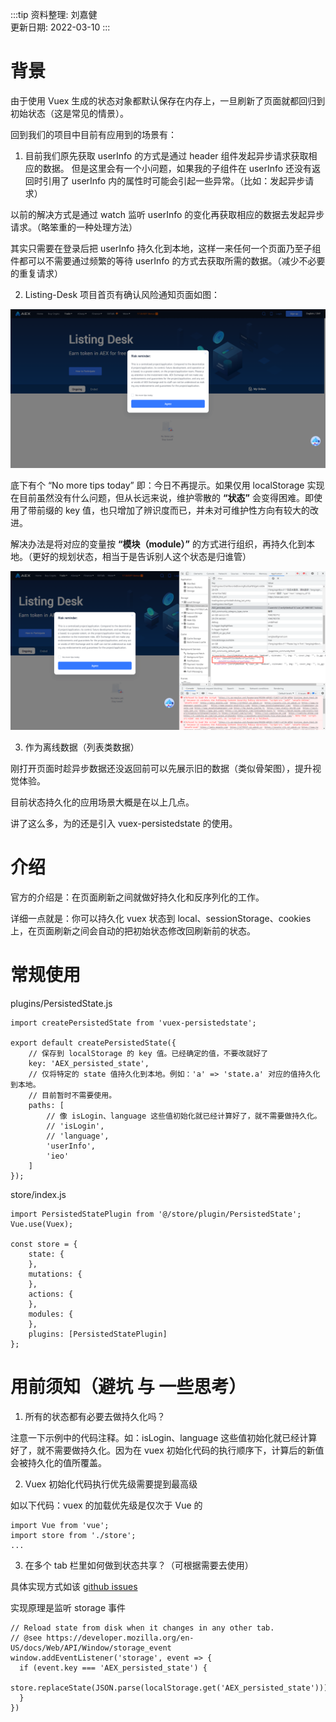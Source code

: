:::tip
资料整理: 刘嘉健   
更新日期: 2022-03-10
:::

# 背景

由于使用 Vuex 生成的状态对象都默认保存在内存上，一旦刷新了页面就都回归到初始状态（这是常见的情景）。

回到我们的项目中目前有应用到的场景有：

1. 目前我们原先获取 userInfo 的方式是通过 header 组件发起异步请求获取相应的数据。
   但是这里会有一个小问题，如果我的子组件在 userInfo 还没有返回时引用了 userInfo 内的属性时可能会引起一些异常。（比如：发起异步请求）

以前的解决方式是通过 watch 监听 userInfo 的变化再获取相应的数据去发起异步请求。（略笨重的一种处理方法）

其实只需要在登录后把 userInfo 持久化到本地，这样一来任何一个页面乃至子组件都可以不需要通过频繁的等待 userInfo 的方式去获取所需的数据。（减少不必要的重复请求）

2. Listing-Desk 项目首页有确认风险通知页面如图：

![risk-reminder](./img/risk-reminder.png)

底下有个 “No more tips today” 即：今日不再提示。如果仅用 localStorage 实现在目前虽然没有什么问题，但从长远来说，维护零散的 **“状态”** 会变得困难。即使用了带前缀的 key 值，也只增加了辨识度而已，并未对可维护性方向有较大的改进。

解决办法是将对应的变量按 **“模块（module）”** 的方式进行组织，再持久化到本地。（更好的规划状态，相当于是告诉别人这个状态是归谁管）

![divided-by-module](./img/divided-by-module.png)

3. 作为离线数据（列表类数据）

刚打开页面时趁异步数据还没返回前可以先展示旧的数据（类似骨架图），提升视觉体验。

目前状态持久化的应用场景大概是在以上几点。

讲了这么多，为的还是引入 vuex-persistedstate 的使用。

# 介绍

官方的介绍是：在页面刷新之间就做好持久化和反序列化的工作。

详细一点就是：你可以持久化 vuex 状态到 local、sessionStorage、cookies 上，在页面刷新之间会自动的把初始状态修改回刷新前的状态。

# 常规使用

<!-- 该文件作为 vuex 的插件使用 -->

plugins/PersistedState.js

```
import createPersistedState from 'vuex-persistedstate';

export default createPersistedState({
    // 保存到 localStorage 的 key 值。已经确定的值，不要改就好了
	key: 'AEX_persisted_state',
    // 仅将特定的 state 值持久化到本地。例如：'a' => 'state.a' 对应的值持久化到本地。
    // 目前暂时不需要使用。
	paths: [
        // 像 isLogin、language 这些值初始化就已经计算好了，就不需要做持久化。
        // 'isLogin',
        // 'language',
        'userInfo',
        'ieo'
    ]
});
```

store/index.js

```
import PersistedStatePlugin from '@/store/plugin/PersistedState';
Vue.use(Vuex);

const store = {
	state: {
	},
	mutations: {
	},
	actions: {
	},
	modules: {
	},
	plugins: [PersistedStatePlugin]
};

```

# 用前须知（避坑 与 一些思考）
1. 所有的状态都有必要去做持久化吗？

注意一下示例中的代码注释。如：isLogin、language 这些值初始化就已经计算好了，就不需要做持久化。因为在 vuex 初始化代码的执行顺序下，计算后的新值会被持久化的值所覆盖。

2. Vuex 初始化代码执行优先级需要提到最高级

如以下代码：vuex 的加载优先级是仅次于 Vue 的

```
import Vue from 'vue';
import store from './store';
...
```

3. 在多个 tab 栏里如何做到状态共享？（可根据需要去使用）

具体实现方式如该 [github issues](https://github.com/robinvdvleuten/vuex-persistedstate/issues/232#issuecomment-926118491)

实现原理是监听 storage 事件

```
// Reload state from disk when it changes in any other tab.
// @see https://developer.mozilla.org/en-US/docs/Web/API/Window/storage_event
window.addEventListener('storage', event => {
  if (event.key === 'AEX_persisted_state') {
    store.replaceState(JSON.parse(localStorage.get('AEX_persisted_state')))
  }
})
```

